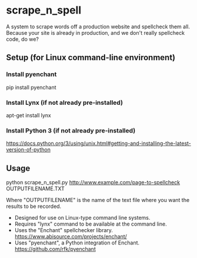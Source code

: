 # scrape_n_spell
A system to scrape words off a production website and spellcheck them all. Because your site is already in production, and we don't really spellcheck code, do we?

<h2>Setup (for Linux command-line environment)</h2>

<h3>Install pyenchant</h3>

pip install pyenchant 

<h3>Install Lynx (if not already pre-installed)</h3>

apt-get install lynx

<h3>Install Python 3 (if not already pre-installed)</h3>

https://docs.python.org/3/using/unix.html#getting-and-installing-the-latest-version-of-python

<h2>Usage</h2>

python scrape_n_spell.py http://www.example.com/page-to-spellcheck OUTPUTFILENAME.TXT

Where "OUTPUTFILENAME" is the name of the text file where you want the results to be recorded.

* Designed for use on Linux-type command line systems. 
* Requires "lynx" command to be available at the command line.
* Uses the "Enchant" spellchecker library. https://www.abisource.com/projects/enchant/
* Uses "pyenchant", a Python integration of Enchant. https://github.com/rfk/pyenchant
